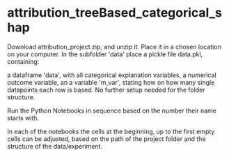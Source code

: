 # attribution_treeBased_categorical_shap
Download attribution_project.zip, and unzip it. 
Place it in a chosen location on your computer. 
In the subfolder 'data' place a pickle file data.pkl, containing:

a dataframe 'data', with all categorical explanation variables, 
a numerical outcome variable, an a variable 'm_var', 
stating how on how many single datapoints each row is based.
No further setup needed for the folder structure.

Run the Python Notebooks in sequence based on the number their name starts with. 

In each of the notebooks the cells at the beginning, up to the first empty cells can be adjusted, based on the path of the project folder and the structure of the data/experiment.
